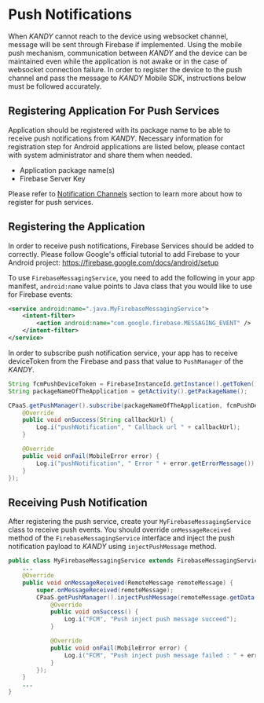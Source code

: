 # Push Notifications

When $KANDY$ cannot reach to the device using websocket channel, message will be sent through Firebase if implemented. Using the mobile push mechanism, communication between $KANDY$ and the device can be maintained even while the application is not awake or in the case of websocket connection failure. In order to register the device to the push channel and pass the message to $KANDY$ Mobile SDK, instructions below must be followed accurately.

## Registering Application For Push Services

Application should be registered with its package name to be able to receive push notifications from $KANDY$. Necessary information for registration step for Android applications are listed below, please contact with system administrator and share them when needed.

* Application package name(s)
* Firebase Server Key

Please refer to [Notification Channels](/developer/quickstarts/rest-api/get-started#notification-channels) section to learn more about how to register for push services.

## Registering the Application

In order to receive push notifications, Firebase Services should be added to correctly. Please follow Google's official tutorial to add Firebase to your Android project: https://firebase.google.com/docs/android/setup


To use `FirebaseMessagingService`, you need to add the following in your app manifest, `android:name` value points to Java class that you would like to use for Firebase events:

```xml
<service android:name=".java.MyFirebaseMessagingService">
    <intent-filter>
        <action android:name="com.google.firebase.MESSAGING_EVENT" />
    </intent-filter>
</service>
```

In order to subscribe push notification service, your app has to receive deviceToken from the Firebase and pass that value to `PushManager` of the $KANDY$.

```java
String fcmPushDeviceToken = FirebaseInstanceId.getInstance().getToken();
String packageNameOfTheApplication = getActivity().getPackageName();

CPaaS.getPushManager().subscribe(packageNameOfTheApplication, fcmPushDeviceToken, new PushSubscriptionCallback() {
    @Override
    public void onSuccess(String callbackUrl) {
        Log.i("pushNotification", " Callback url " + callbackUrl);
    }

    @Override
    public void onFail(MobileError error) {
        Log.i("pushNotification", " Error " + error.getErrorMessage());
    }
});
```

## Receiving Push Notification

After registering the push service, create your `MyFirebaseMessagingService` class to receive push events. You should override `onMessageReceived` method of the `FirebaseMessagingService` interface and inject the push notification payload to $KANDY$ using `injectPushMessage` method.

```java
public class MyFirebaseMessagingService extends FirebaseMessagingService {
	...
    @Override
    public void onMessageReceived(RemoteMessage remoteMessage) {
        super.onMessageReceived(remoteMessage);
        CPaaS.getPushManager().injectPushMessage(remoteMessage.getData(), new PushInjectionCallback() {
            @Override
            public void onSuccess() {
                Log.i("FCM", "Push inject push message succeed");
            }

            @Override
            public void onFail(MobileError error) {
                Log.i("FCM", "Push inject push message failed : " + error.getErrorMessage());
            }
        });
    }
	...
}
```
